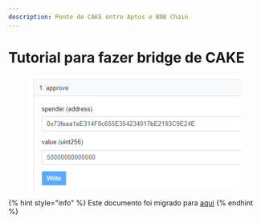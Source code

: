 ```yaml
---
description: Ponte de CAKE entre Aptos e BNB Chain
---
```


# Tutorial para fazer bridge de CAKE

<figure><img src="../../.gitbook/assets/image (6) (4).png" alt=""><figcaption></figcaption></figure>

{% hint style="info" %}
Este documento foi migrado para [aqui](../../produtos/bridge-de-cake/entre-evm-e-aptos.md)
{% endhint %}
